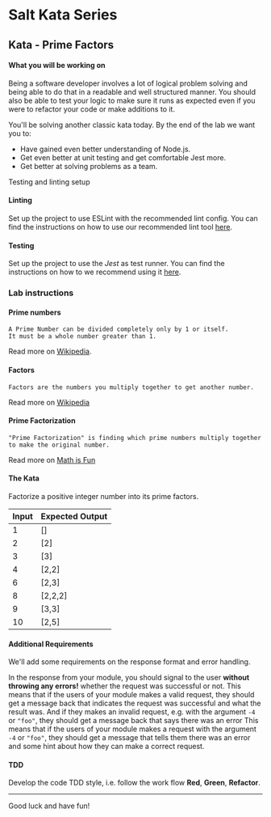 # Salt Kata Series

## Kata - Prime Factors

#### What you will be working on

Being a software developer involves a lot of logical problem solving and being able to do that in a readable and well structured manner. You should also be able to test your logic to make sure it runs as expected even if you were to refactor your code or make additions to it.

You'll be solving another classic kata today. By the end of the lab we want you to:

- Have gained even better understanding of Node.js.
- Get even better at unit testing and get comfortable Jest more.
- Get better at solving problems as a team.

Testing and linting setup

#### Linting

Set up the project to use ESLint with the recommended lint config. You can find the instructions on how to use our recommended lint tool [here](https://github.com/appliedtechnology/jsfs-lab-lintingDemo).

#### Testing

Set up the project to use the _Jest_ as test runner. You can find the instructions on how to we recommend using it [here](https://github.com/appliedtechnology/jsfs-lab-testingDemo).


### Lab instructions

#### Prime numbers

```text
A Prime Number can be divided completely only by 1 or itself.
It must be a whole number greater than 1.
```

Read more on [Wikipedia](https://en.wikipedia.org/wiki/Prime_number).

#### Factors

```text
Factors are the numbers you multiply together to get another number.
```

Read more on [Wikipedia](https://en.wikipedia.org/wiki/Factorization)

#### Prime Factorization

```text
"Prime Factorization" is finding which prime numbers multiply together to make the original number.
```

Read more on [Math is Fun](https://www.mathsisfun.com/prime-factorization.html)

#### The Kata

Factorize a positive integer number into its prime factors.

| Input | Expected Output |
| ----- | --------------- |
| 1     | []              |
| 2     | [2]             |
| 3     | [3]             |
| 4     | [2,2]           |
| 6     | [2,3]           |
| 8     | [2,2,2]         |
| 9     | [3,3]           |
| 10    | [2,5]           |

#### Additional Requirements

We'll add some requirements on the response format and error handling.

In the response from your module, you should signal to the user **without throwing any errors!** whether the request was successful or not. This means that if the users of your module makes a valid request, they should get a message back that indicates the request was successful and what the result was.
And if they makes an invalid request, e.g. with the argument `-4` or `"foo"`, they should get a message back that says there was an error This means that if the users of your module makes a request with the argument `-4` or `"foo"`, they should get a message that tells them there was an error and some hint about how they can make a correct request.

#### TDD

Develop the code TDD style, i.e. follow the work flow **Red**, **Green**, **Refactor**.

---

Good luck and have fun!
